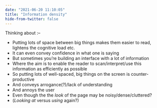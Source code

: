 ```yaml
---
date: "2021-06-20 11:10:05"
title: "Information density"
hide-from-twitter: false
---
```


Thinking about :–

* Putting lots of space between big things makes them easier to read, lightens the cognitive load etc.
* It can even convey confidence in what one is saying
* But sometimes you’re building an interface with a lot of information
* Where the aim is to enable the reader to scan/interpret/use this information as efficiently as possible
* So putting lots of well-spaced, big things on the screen is counter-productive
* And conveys arrogance(?)/lack of understanding
* And annoys the user
* Even though the the _look_ of the page may be noisy/dense/cluttered?
* (_Looking at_ versus _using_ again?)

